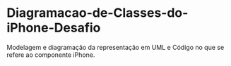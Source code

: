 # Diagramacao-de-Classes-do-iPhone-Desafio
Modelagem e diagramação da representação em UML e Código no que se refere ao componente iPhone.
